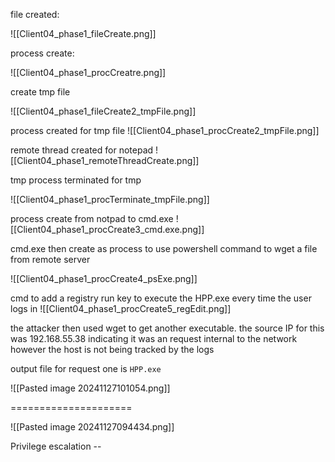 
file created:

![[Client04_phase1_fileCreate.png]]

process create:

![[Client04_phase1_procCreatre.png]]

create tmp file

![[Client04_phase1_fileCreate2_tmpFile.png]]

process created for tmp file
![[Client04_phase1_procCreate2_tmpFile.png]]

remote thread created for notepad
![[Client04_phase1_remoteThreadCreate.png]]

tmp process terminated for tmp

![[Client04_phase1_procTerminate_tmpFile.png]]

process create from notpad to cmd.exe
![[Client04_phase1_procCreate3_cmd.exe.png]]


cmd.exe then create as process to use powershell command to wget a file from remote server

![[Client04_phase1_procCreate4_psExe.png]]

cmd to add a registry run key to execute the HPP.exe every time the user logs in
![[Client04_phase1_procCreate5_regEdit.png]]

the attacker then used wget to get another executable. the source IP for this was 192.168.55.38 indicating it was an request internal to the network however the host is not being tracked by the logs

output file for request one is `HPP.exe`

![[Pasted image 20241127101054.png]]


=====================

![[Pasted image 20241127094434.png]]


Privilege escalation --

